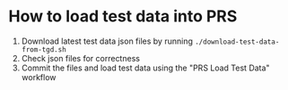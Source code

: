 # How to load test data into PRS

1. Download latest test data json files by running `./download-test-data-from-tgd.sh`
2. Check json files for correctness
3. Commit the files and load test data using the "PRS Load Test Data" workflow 